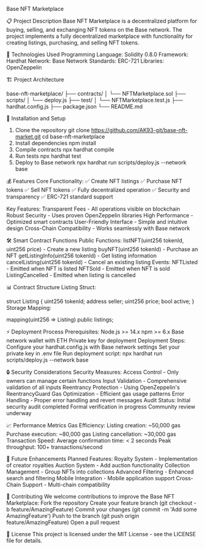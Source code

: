 Base NFT Marketplace

📋 Project Description
Base NFT Marketplace is a decentralized platform for buying, selling, and exchanging NFT tokens on the Base network. The project implements a fully decentralized marketplace with functionality for creating listings, purchasing, and selling NFT tokens.

🔧 Technologies Used
Programming Language: Solidity 0.8.0
Framework: Hardhat
Network: Base Network
Standards: ERC-721
Libraries: OpenZeppelin

🏗️ Project Architecture


base-nft-marketplace/
├── contracts/
│   └── NFTMarketplace.sol
├── scripts/
│   └── deploy.js
├── test/
│   └── NFTMarketplace.test.js
├── hardhat.config.js
├── package.json
└── README.md

🚀 Installation and Setup
1. Clone the repository
git clone https://github.com/AK93-git/base-nft-market.git
cd base-nft-marketplace
2. Install dependencies
npm install
3. Compile contracts
npx hardhat compile
4. Run tests
npx hardhat test
5. Deploy to Base network
npx hardhat run scripts/deploy.js --network base

💰 Features
Core Functionality:
✅ Create NFT listings
✅ Purchase NFT tokens
✅ Sell NFT tokens
✅ Fully decentralized operation
✅ Security and transparency
✅ ERC-721 standard support

Key Features:
Transparent Fees - All operations visible on blockchain
Robust Security - Uses proven OpenZeppelin libraries
High Performance - Optimized smart contracts
User-Friendly Interface - Simple and intuitive design
Cross-Chain Compatibility - Works seamlessly with Base network

🛠️ Smart Contract Functions
Public Functions:
listNFT(uint256 tokenId, uint256 price) - Create a new listing
buyNFT(uint256 tokenId) - Purchase an NFT
getListingInfo(uint256 tokenId) - Get listing information
cancelListing(uint256 tokenId) - Cancel an existing listing
Events:
NFTListed - Emitted when NFT is listed
NFTSold - Emitted when NFT is sold
ListingCancelled - Emitted when listing is cancelled


📊 Contract Structure
Listing Struct:

struct Listing {
    uint256 tokenId;
    address seller;
    uint256 price;
    bool active;
}
Storage Mapping:

mapping(uint256 => Listing) public listings;


⚡ Deployment Process
Prerequisites:
Node.js >= 14.x
npm >= 6.x
Base network wallet with ETH
Private key for deployment
Deployment Steps:
Configure your hardhat.config.js with Base network settings
Set your private key in .env file
Run deployment script:
npx hardhat run scripts/deploy.js --network base


🔒 Security Considerations
Security Measures:
Access Control - Only owners can manage certain functions
Input Validation - Comprehensive validation of all inputs
Reentrancy Protection - Using OpenZeppelin's ReentrancyGuard
Gas Optimization - Efficient gas usage patterns
Error Handling - Proper error handling and revert messages
Audit Status:
Initial security audit completed
Formal verification in progress
Community review underway


📈 Performance Metrics
Gas Efficiency:
Listing creation: ~50,000 gas
Purchase execution: ~80,000 gas
Listing cancellation: ~30,000 gas
Transaction Speed:
Average confirmation time: < 2 seconds
Peak throughput: 100+ transactions/second


🔄 Future Enhancements
Planned Features:
Royalty System - Implementation of creator royalties
Auction System - Add auction functionality
Collection Management - Group NFTs into collections
Advanced Filtering - Enhanced search and filtering
Mobile Integration - Mobile application support
Cross-Chain Support - Multi-chain compatibility


🤝 Contributing
We welcome contributions to improve the Base NFT Marketplace:
Fork the repository
Create your feature branch (git checkout -b feature/AmazingFeature)
Commit your changes (git commit -m 'Add some AmazingFeature')
Push to the branch (git push origin feature/AmazingFeature)
Open a pull request

📄 License
This project is licensed under the MIT License - see the LICENSE file for details.


